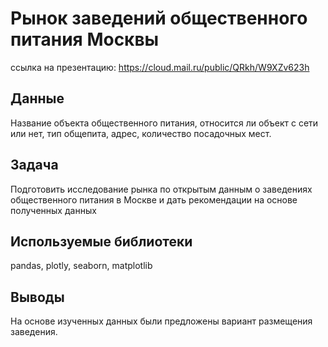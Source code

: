 # Рынок заведений общественного питания Москвы
ссылка на презентацию: https://cloud.mail.ru/public/QRkh/W9XZv623h

## Данные
Название объекта общественного питания, относится ли объект с сети или нет, тип общепита, адрес, количество посадочных мест.

## Задача
Подготовить исследование рынка по открытым данным о заведениях общественного питания в Москве и дать рекомендации на основе полученных данных
    
## Используемые библиотеки
pandas, plotly, seaborn, matplotlib

## Выводы
На основе изученных данных были предложены вариант размещения заведения. 
